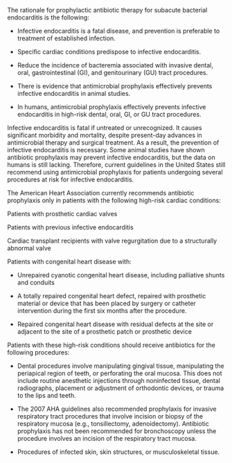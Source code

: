 The rationale for prophylactic antibiotic therapy for subacute bacterial endocarditis is the following:

- Infective endocarditis is a fatal disease, and prevention is preferable to treatment of established infection.

- Specific cardiac conditions predispose to infective endocarditis.

- Reduce the incidence of bacteremia associated with invasive dental, oral, gastrointestinal (GI), and genitourinary (GU) tract procedures.

- There is evidence that antimicrobial prophylaxis effectively prevents infective endocarditis in animal studies.

- In humans, antimicrobial prophylaxis effectively prevents infective endocarditis in high-risk dental, oral, GI, or GU tract procedures.

Infective endocarditis is fatal if untreated or unrecognized. It causes significant morbidity and mortality, despite present-day advances in antimicrobial therapy and surgical treatment. As a result, the prevention of infective endocarditis is necessary. Some animal studies have shown antibiotic prophylaxis may prevent infective endocarditis, but the data on humans is still lacking. Therefore, current guidelines in the United States still recommend using antimicrobial prophylaxis for patients undergoing several procedures at risk for infective endocarditis.

The American Heart Association currently recommends antibiotic prophylaxis only in patients with the following high-risk cardiac conditions:

Patients with prosthetic cardiac valves

Patients with previous infective endocarditis

Cardiac transplant recipients with valve regurgitation due to a structurally abnormal valve

Patients with congenital heart disease with:

- Unrepaired cyanotic congenital heart disease, including palliative shunts and conduits

- A totally repaired congenital heart defect, repaired with prosthetic material or device that has been placed by surgery or catheter intervention during the first six months after the procedure.

- Repaired congenital heart disease with residual defects at the site or adjacent to the site of a prosthetic patch or prosthetic device

Patients with these high-risk conditions should receive antibiotics for the following procedures:

- Dental procedures involve manipulating gingival tissue, manipulating the periapical region of teeth, or perforating the oral mucosa. This does not include routine anesthetic injections through noninfected tissue, dental radiographs, placement or adjustment of orthodontic devices, or trauma to the lips and teeth.

- The 2007 AHA guidelines also recommended prophylaxis for invasive respiratory tract procedures that involve incision or biopsy of the respiratory mucosa (e.g., tonsillectomy, adenoidectomy). Antibiotic prophylaxis has not been recommended for bronchoscopy unless the procedure involves an incision of the respiratory tract mucosa.

- Procedures of infected skin, skin structures, or musculoskeletal tissue.
